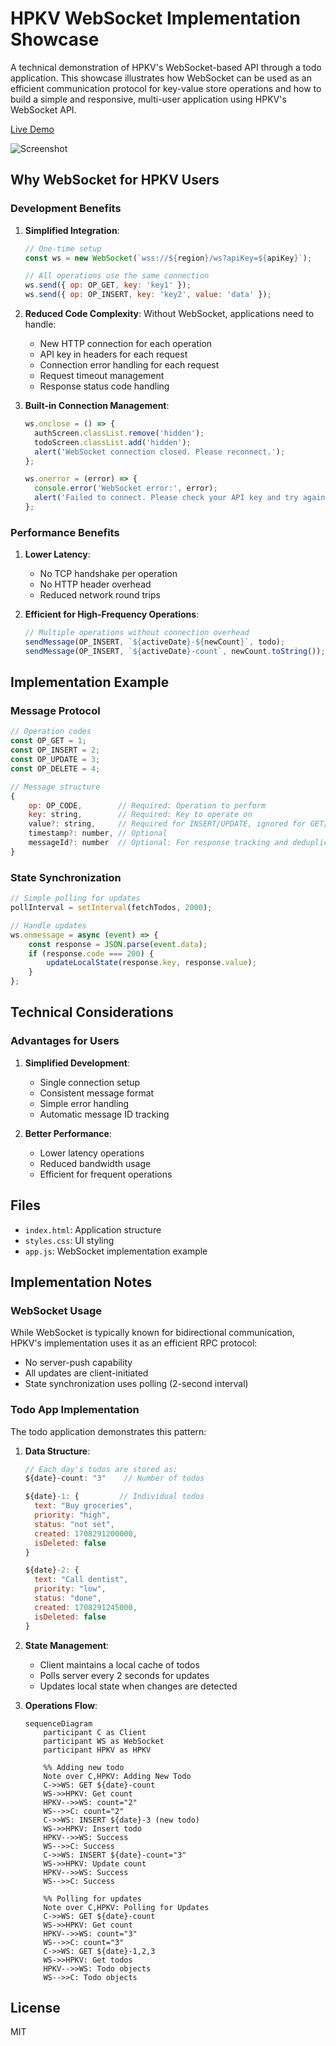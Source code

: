 # HPKV WebSocket Implementation Showcase

A technical demonstration of HPKV's WebSocket-based API through a todo application. This showcase illustrates how WebSocket can be used as an efficient communication protocol for key-value store operations and how to build a simple and responsive, multi-user application using HPKV's WebSocket API.

[Live Demo](https://showcase-todo.hpkv.io/)

![Screenshot](/images/screenshot-darkmode.png)

## Why WebSocket for HPKV Users

### Development Benefits
1. **Simplified Integration**:
   ```javascript
   // One-time setup
   const ws = new WebSocket(`wss://${region}/ws?apiKey=${apiKey}`);
   
   // All operations use the same connection
   ws.send({ op: OP_GET, key: 'key1' });
   ws.send({ op: OP_INSERT, key: 'key2', value: 'data' });
   ```

2. **Reduced Code Complexity**:
   Without WebSocket, applications need to handle:
   - New HTTP connection for each operation
   - API key in headers for each request
   - Connection error handling for each request
   - Request timeout management
   - Response status code handling

3. **Built-in Connection Management**:
   ```javascript
   ws.onclose = () => {
     authScreen.classList.remove('hidden');
     todoScreen.classList.add('hidden');
     alert('WebSocket connection closed. Please reconnect.');
   };

   ws.onerror = (error) => {
     console.error('WebSocket error:', error);
     alert('Failed to connect. Please check your API key and try again.');
   };
   ```

### Performance Benefits
1. **Lower Latency**:
   - No TCP handshake per operation
   - No HTTP header overhead
   - Reduced network round trips

2. **Efficient for High-Frequency Operations**:
   ```javascript
   // Multiple operations without connection overhead
   sendMessage(OP_INSERT, `${activeDate}-${newCount}`, todo);
   sendMessage(OP_INSERT, `${activeDate}-count`, newCount.toString());
   ```

## Implementation Example

### Message Protocol
```javascript
// Operation codes
const OP_GET = 1;
const OP_INSERT = 2;
const OP_UPDATE = 3;
const OP_DELETE = 4;

// Message structure
{
    op: OP_CODE,        // Required: Operation to perform
    key: string,        // Required: Key to operate on
    value?: string,     // Required for INSERT/UPDATE, ignored for GET/DELETE
    timestamp?: number, // Optional
    messageId?: number  // Optional: For response tracking and deduplication
}
```

### State Synchronization
```javascript
// Simple polling for updates
pollInterval = setInterval(fetchTodos, 2000);

// Handle updates
ws.onmessage = async (event) => {
    const response = JSON.parse(event.data);
    if (response.code === 200) {
        updateLocalState(response.key, response.value);
    }
};
```

## Technical Considerations

### Advantages for Users
1. **Simplified Development**:
   - Single connection setup
   - Consistent message format
   - Simple error handling
   - Automatic message ID tracking

2. **Better Performance**:
   - Lower latency operations
   - Reduced bandwidth usage
   - Efficient for frequent operations

## Files
- `index.html`: Application structure
- `styles.css`: UI styling
- `app.js`: WebSocket implementation example

## Implementation Notes

### WebSocket Usage
While WebSocket is typically known for bidirectional communication, HPKV's implementation uses it as an efficient RPC protocol:
- No server-push capability
- All updates are client-initiated
- State synchronization uses polling (2-second interval)

### Todo App Implementation
The todo application demonstrates this pattern:

1. **Data Structure**:
   ```javascript
   // Each day's todos are stored as:
   ${date}-count: "3"    // Number of todos
   
   ${date}-1: {         // Individual todos
     text: "Buy groceries",
     priority: "high",
     status: "not set",
     created: 1708291200000,
     isDeleted: false
   }
   
   ${date}-2: {
     text: "Call dentist",
     priority: "low",
     status: "done",
     created: 1708291245000,
     isDeleted: false
   }
   ```

2. **State Management**:
   - Client maintains a local cache of todos
   - Polls server every 2 seconds for updates
   - Updates local state when changes are detected

3. **Operations Flow**:
   ```mermaid
   sequenceDiagram
       participant C as Client
       participant WS as WebSocket
       participant HPKV as HPKV

       %% Adding new todo
       Note over C,HPKV: Adding New Todo
       C->>WS: GET ${date}-count
       WS->>HPKV: Get count
       HPKV-->>WS: count="2"
       WS-->>C: count="2"
       C->>WS: INSERT ${date}-3 (new todo)
       WS->>HPKV: Insert todo
       HPKV-->>WS: Success
       WS-->>C: Success
       C->>WS: INSERT ${date}-count="3"
       WS->>HPKV: Update count
       HPKV-->>WS: Success
       WS-->>C: Success

       %% Polling for updates
       Note over C,HPKV: Polling for Updates
       C->>WS: GET ${date}-count
       WS->>HPKV: Get count
       HPKV-->>WS: count="3"
       WS-->>C: count="3"
       C->>WS: GET ${date}-1,2,3
       WS->>HPKV: Get todos
       HPKV-->>WS: Todo objects
       WS-->>C: Todo objects
   ```

## License
MIT 